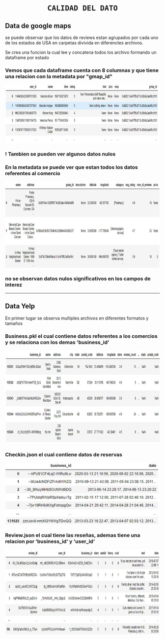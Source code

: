 # <h1 align="center">**`CALIDAD DEL DATO`**</h1>

## Data de google maps 

se puede observar que los datos de reviews estan agrupados por cada uno de los estados de USA  en carpetas divivida en diferenctes archivos. 

Se crea una funcion la cual lee y concatena todos los archivo formando un dataframe por estado  

### Vemos que cada dataframe cuenta con 8 columnas y que tiene una relacion con la metadata por "gmap_id"

<p align="center">
<img src="../img/google 1.JPG"  height="190">

### ! Tambien se pueden ver algunos datos nulos

### En la metadata se puede ver que estan todos los datos referentes al comercio

<p align="center">
<img src="../img/google metadata.JPG"  height="280">


### no se observan datos nulos significativos en los campos de interez 


*** 

## Data Yelp

En primer lugar se observa multiples archivos en diferentes formatos y tamaños 

### Business.pkl el cual contiene datos referentes a los comercios y se relaciona con los demas 'business_id' 

<p align="center">
<img src="../img/yelp business.JPG"  height="303">



### Checkin.json  el cual contiene datos de reservas   

<p align="center">
<img src="../img/checkin.JPG"  height="200">

### Review.json  el cual tiene las reseñas, ademas tiene una relacion por 'business_id' y 'user_id'

<p align="center">
<img src="../img/yelp review.JPG"  height="275">
